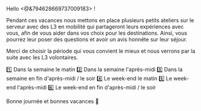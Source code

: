 Hello <@&794628669737009183> !

Pendant ces vacances nous mettons en place plusieurs petits ateliers sur le serveur avec des L3 en mobilité qui partageront leurs expériences avec vous, afin de vous aider dans vos choix pour les destinations. Ainsi, vous pourrez leur poser des questions et avoir un avis honnête sur leur séjour.

Merci de choisir la période qui vous convient le mieux et nous verrons par la suite avec les L3 volontaires.

:one: Dans la semaine le matin
:two: Dans la semaine l'après-midi 
:three: Dans la semaine en fin d'après-midi / le soir 
:four: Le week-end le matin
:five: Le week-end l'après-midi
:six: Le week-end en fin d'après-midi / le soir

Bonne journée et bonnes vacances :rocket:
